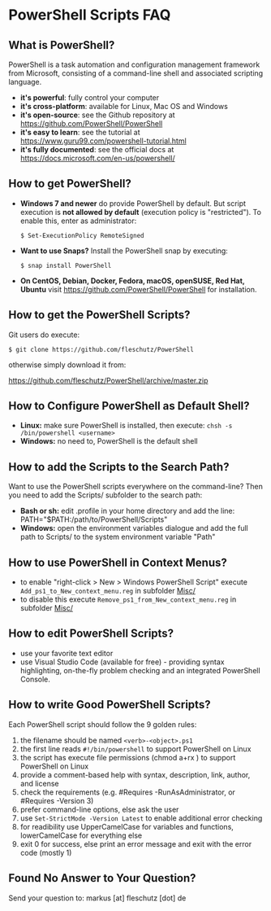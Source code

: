 PowerShell Scripts FAQ
======================

What is PowerShell?
-------------------
PowerShell is a task automation and configuration management framework from Microsoft, consisting of a command-line shell and associated scripting language. 

* **it's powerful**: fully control your computer
* **it's cross-platform**: available for Linux, Mac OS and Windows
* **it's open-source**: see the Github repository at https://github.com/PowerShell/PowerShell 
* **it's easy to learn**: see the tutorial at https://www.guru99.com/powershell-tutorial.html
* **it's fully documented**: see the official docs at https://docs.microsoft.com/en-us/powershell/

How to get PowerShell?
----------------------
* **Windows 7 and newer** do provide PowerShell by default. But script execution is **not allowed by default** (execution policy is "restricted"). To enable this, enter as administrator:
   ```
   $ Set-ExecutionPolicy RemoteSigned
   ```
* **Want to use Snaps?** Install the PowerShell snap by executing:
   ```
   $ snap install PowerShell
   ```
* **On CentOS, Debian, Docker, Fedora, macOS, openSUSE, Red Hat, Ubuntu** visit https://github.com/PowerShell/PowerShell for installation.


How to get the PowerShell Scripts?
----------------------------------
Git users do execute:
```
$ git clone https://github.com/fleschutz/PowerShell
```

otherwise simply download it from:

https://github.com/fleschutz/PowerShell/archive/master.zip


How to Configure PowerShell as Default Shell?
---------------------------------------------
* **Linux:** make sure PowerShell is installed, then execute: `chsh -s /bin/powershell <username>`
* **Windows:** no need to, PowerShell is the default shell


How to add the Scripts to the Search Path?
------------------------------------------
Want to use the PowerShell scripts everywhere on the command-line? Then you need to add the Scripts/ subfolder to the search path:

* **Bash or sh:** edit .profile in your home directory and add the line: PATH="$PATH:/path/to/PowerShell/Scripts"
* **Windows:** open the environment variables dialogue and add the full path to Scripts/ to the system environment variable "Path"


How to use PowerShell in Context Menus?
---------------------------------------
* to enable "right-click > New > Windows PowerShell Script" execute `Add_ps1_to_New_context_menu.reg` in subfolder [Misc/](Misc)
* to disable this execute `Remove_ps1_from_New_context_menu.reg` in subfolder [Misc/](Misc)


How to edit PowerShell Scripts?
-------------------------------
* use your favorite text editor
* use Visual Studio Code (available for free) - providing syntax highlighting, on-the-fly problem checking and an integrated PowerShell Console.


How to write Good PowerShell Scripts?
-------------------------------------
Each PowerShell script should follow the 9 golden rules:

1. the filename should be named `<verb>-<object>.ps1`
2. the first line reads `#!/bin/powershell` to support PowerShell on Linux
3. the script has execute file permissions (chmod a+rx <file>) to support PowerShell on Linux
4. provide a comment-based help with syntax, description, link, author, and license
5. check the requirements (e.g. #Requires -RunAsAdministrator, or #Requires -Version 3)
6. prefer command-line options, else ask the user
7. use `Set-StrictMode -Version Latest` to enable additional error checking
8. for readibility use UpperCamelCase for variables and functions, lowerCamelCase for everything else
9. exit 0 for success, else print an error message and exit with the error code (mostly 1)

Found No Answer to Your Question?
---------------------------------
Send your question to: markus [at] fleschutz [dot] de
